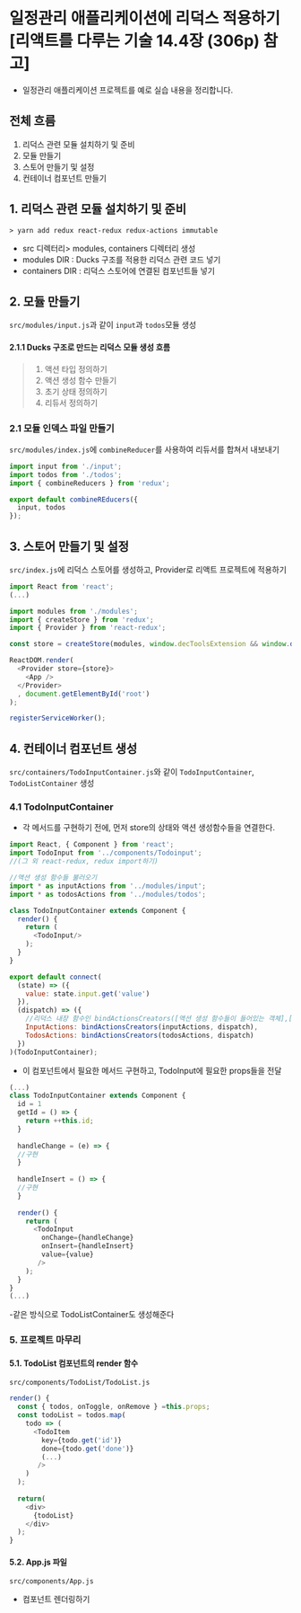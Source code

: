 # 일정관리 애플리케이션에 리덕스 적용하기 [리액트를 다루는 기술 14.4장 (306p) 참고]
- 일정관리 애플리케이션 프로젝트를 예로 실습 내용을 정리합니다.
## 전체 흐름
 1. 리덕스 관련 모듈 설치하기 및 준비 
 2. 모듈 만들기
 3. 스토어 만들기 및 설정
 4. 컨테이너 컴포넌트 만들기

## 1. 리덕스 관련 모듈 설치하기 및 준비
`> yarn add redux react-redux redux-actions immutable`
- src 디렉터리> modules, containers 디렉터리 생성
- modules DIR : Ducks 구조를 적용한 리덕스 관련 코드 넣기
- containers DIR : 리덕스 스토어에 연결된 컴포넌트들 넣기

## 2. 모듈 만들기
`src/modules/input.js`과 같이 `input`과  `todos`모듈 생성

#### 2.1.1 Ducks 구조로 만드는 리덕스 모듈 생성 흐름
> 1. 액션 타입 정의하기
> 2. 액션 생성 함수 만들기
> 3. 초기 상태 정의하기
> 4. 리듀서 정의하기

### 2.1 모듈 인덱스 파일 만들기
`src/modules/index.js`에 `combineReducer`를 사용하여 리듀서를 합쳐서 내보내기
```javascript
import input from './input';
import todos from './todos';
import { combineReducers } from 'redux';

export default combineREducers({
  input, todos
});
```

## 3. 스토어 만들기 및 설정
`src/index.js`에 리덕스 스토어를 생성하고, Provider로 리액트 프로젝트에 적용하기  
```javascript
import React from 'react';
(...)

import modules from './modules';
import { createStore } from 'redux';
import { Provider } from 'react-redux';

const store = createStore(modules, window.decToolsExtension && window.decToolsExtension());

ReactDOM.render(
  <Provider store={store}>
    <App />
  </Provider>
  , document.getElementById('root')
);

registerServiceWorker();
```

## 4. 컨테이너 컴포넌트 생성
`src/containers/TodoInputContainer.js`와 같이 `TodoInputContainer`, `TodoListContainer` 생성
### 4.1 TodoInputContainer
- 각 메서드를 구현하기 전에, 먼저 store의 상태와 액션 생성함수들을 연결한다. 
```javascript
import React, { Component } from 'react';
import TodoInput from '../components/Todoinput';
//(그 외 react-redux, redux import하기)

//액션 생성 함수들 불러오기
import * as inputActions from '../modules/input';
import * as todosActions from '../modules/todos';

class TodoInputContainer extends Component {
  render() {
    return (
      <TodoInput/>
    );
  }
}

export default connect(
  (state) => ({
    value: state.input.get('value')
  }),
  (dispatch) => ({
    //리덕스 내장 함수인 bindActionsCreators([액션 생성 함수들이 들어있는 객체],[dispatch])
    InputActions: bindActionsCreators(inputActions, dispatch),
    TodosActions: bindActionsCreators(todosActions, dispatch)
  })
)(TodoInputContainer);
```
- 이 컴포넌트에서 필요한 메서드 구현하고, TodoInput에 필요한 props들을 전달
```javascript
(...)
class TodoInputContainer extends Component {
  id = 1 
  getId = () => {
    return ++this.id;
  }
  
  handleChange = (e) => {
  //구현
  }
  
  handleInsert = () => {
  //구현
  }
  
  render() {
    return (
      <TodoInput
        onChange={handleChange}
        onInsert={handleInsert}
        value={value}
       />
    );
  }
}
(...)
```
-같은 방식으로 TodoListContainer도 생성해준다

### 5. 프로젝트 마무리
#### 5.1. TodoList 컴포넌트의 render 함수
`src/components/TodoList/TodoList.js`
```javascript
render() {
  const { todos, onToggle, onRemove } =this.props;
  const todoList = todos.map(
    todo => (
      <TodoItem
        key={todo.get('id')}
        done={todo.get('done')}
        (...)
       />
    )
  );
  
  return(
    <div>
      {todoList}
    </div>
  );
}
```
#### 5.2. App.js 파일
`src/components/App.js`
- 컴포넌트 렌더링하기
